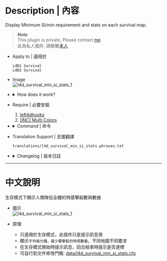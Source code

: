 # Description | 內容
Display Minimum SI/min requirement and stats on each survival map.

> __Note__ <br/>
This plugin is private, Please contact [me](https://github.com/fbef0102/Game-Private_Plugin#私人插件列表-private-plugins-list)<br/>
此為私人插件, 請聯繫[本人](https://github.com/fbef0102/Game-Private_Plugin#私人插件列表-private-plugins-list)

* Apply to | 適用於
	```
	L4D1 Survival
	L4D2 Survival
	```

* Image
	<br/>![l4d_survival_min_si_stats_1](image/l4d_survival_min_si_stats_1.jpg)

* <details><summary>How does it work?</summary>

	* This plugin just display message only.
	* Display Minimum SI/min requirement and stats on each survival map.
	* Display message when survival begins and round end.
	* Edit Minimum SI/min requirement in file: [data/l4d_survival_min_si_stats.cfg](data/l4d_survival_min_si_stats.cfg)
		* Manual in this file, click for more details...
</Chargedetails>

* Require | 必要安裝
	1. [left4dhooks](https://forums.alliedmods.net/showthread.php?t=321696)
	2. [[INC] Multi Colors](https://github.com/fbef0102/L4D1_2-Plugins/releases/tag/Multi-Colors)

* <details><summary>Command | 命令</summary>

	* **Minimum SI/Min requirement for full-team category on this map**
		```php
		sm_stats
		sm_sicount
		```
</details>

* Translation Support | 支援翻譯
	```
	translations/l4d_survival_min_si_stats.phrases.txt
	```

* <details><summary>Changelog | 版本日誌</summary>

	* v1.3 (2025-7-13)
		* Update data
		* Update translation

	* v1.2 (2024-3-16)
		* Update Cvars
		* Update Data
		* Update translation
		* Display message on round end

	* v1.1 (2023-2-10)
		* Display different SI requirement numbers based on how many alive survivors when survival begins

	* v1.0
		* Initial Release
</details>

- - - -
# 中文說明
生存模式下顯示人類隊伍全體的特感擊殺數與數據

* 圖示
	<br/>![l4d_survival_min_si_stats_1](image/zho/l4d_survival_min_si_stats_1.jpg)

* 原理
	* 只適用於生存模式，此插件只是提示訊息用
	* 顯示```平均每分鐘，最少要擊殺的特感數量```，不同地圖不同要求
	* 在生存模式開始時提示訊息，回合結束時提示是否達標
	* 可自行到文件修改門檻: [data/l4d_survival_min_si_stats.cfg](data/l4d_survival_min_si_stats.cfg)